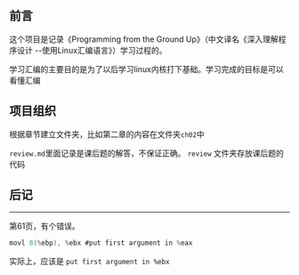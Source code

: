 ## 前言
这个项目是记录《Programming from the Ground Up》（中文译名《深入理解程序设计 --使用Linux汇编语言》）学习过程的。

学习汇编的主要目的是为了以后学习linux内核打下基础。学习完成的目标是可以看懂汇编

## 项目组织
根据章节建立文件夹，比如第二章的内容在文件夹`ch02`中

`review.md`里面记录是课后题的解答，不保证正确。
`review` 文件夹存放课后题的代码

## 后记
----
第61页，有个错误。

```C
movl 8(%ebp), %ebx #put first argument in %eax

```
实际上，应该是 `put first argument in %ebx`


